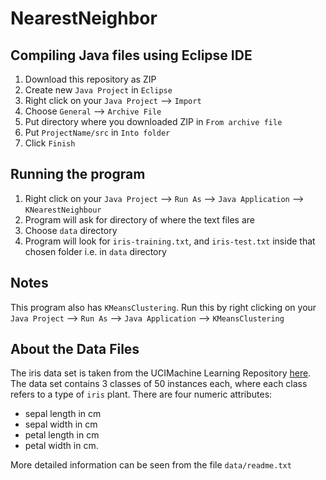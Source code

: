 # NearestNeighbor

## Compiling Java files using Eclipse IDE

1. Download this repository as ZIP
2. Create new `Java Project` in `Eclipse`
3. Right click on your `Java Project` --> `Import`
4. Choose `General` --> `Archive File`
5. Put directory where you downloaded ZIP in `From archive file`
6. Put `ProjectName/src` in `Into folder`
7. Click `Finish`

## Running the program

1. Right click on your `Java Project` --> `Run As` --> `Java Application` --> `KNearestNeighbour`
2. Program will ask for directory of where the text files are
3. Choose `data` directory
4. Program will look for `iris-training.txt`, and `iris-test.txt` inside that chosen folder i.e. in `data` directory

## Notes

This program also has `KMeansClustering`. Run this by right clicking on your `Java Project` --> `Run As` --> `Java Application` --> `KMeansClustering`

## About the Data Files
The iris data set is taken from the UCIMachine Learning Repository <a href='http://mlearn.ics.uci.edu/MLRepository.html'>here</a>. The  data set contains 3 classes of 50 instances each, where each class refers to a type of `iris` plant. There are four numeric attributes:

- sepal length in cm
- sepal width in cm
- petal length in cm
- petal width in cm. 

More detailed information can be seen from the file `data/readme.txt`
